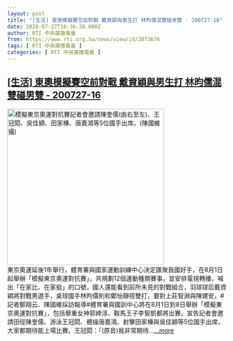 ```yaml
---
layout: post
title: "[生活] 東奧模擬賽空前對戰 戴資穎與男生打 林昀儒混雙碰男雙 - 200727-16"
date: 2020-07-27T10:36:28.000Z
author: RTI 中央廣播電臺
from: https://www.rti.org.tw/news/view/id/2073676
tags: [ RTI 中央廣播電臺 ]
categories: [ RTI 中央廣播電臺 ]
---
```

<!--1595846188000-->
[[生活] 東奧模擬賽空前對戰 戴資穎與男生打 林昀儒混雙碰男雙 - 200727-16](https://www.rti.org.tw/news/view/id/2073676)
------

<div>
<img src="https://static.rti.org.tw/assets/thumbnails/2020/07/27/21ef2c3b4f21f4d181d4638caf9da3ab.jpg" width="360" alt="模擬東京奧運對抗賽記者會邀請陳奎儒(由右至左)、王冠閎、吳佳穎、田家榛、唐嘉鴻等5位國手出席。(陳國維 攝)" title="模擬東京奧運對抗賽記者會邀請陳奎儒(由右至左)、王冠閎、吳佳穎、田家榛、唐嘉鴻等5位國手出席。(陳國維 攝)"><br>東京奧運延後1年舉行，體育署與國家運動訓練中心決定匯聚我國好手，在8月1日起舉辦「模擬東京奧運對抗賽」，共規劃12個運動種類賽事，並安排電視轉播，喊出「在家比、在家挺」的口號，國人還能看到前所未見的對戰組合，羽球球后戴資穎將對戰男選手，桌球國手林昀儒則和鄭怡靜搭雙打，要對上莊智淵與陳建安。#記者鄭翔云、陳國維採訪報導#體育署與國訓中心將在8月1日到8日舉辦「模擬東京奧運對抗賽」，包括舉重女神郭婞淳、鞍馬王子李智凱都將出賽。宣告記者會邀請田徑陳奎儒、游泳王冠閎、體操唐嘉鴻、射擊田家榛與吳佳穎等5位國手出席，大家都期待能上場比賽。王冠閎：『(原音)我非常期待...<a target="_blank" href="https://www.rti.org.tw/news/view/id/2073676">...more</a>
</div>
